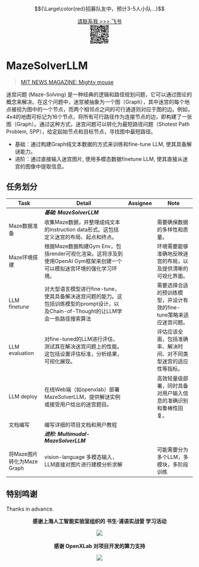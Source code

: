 $${\Large\color{red}招募队友中，预计3-5人小队...}$$

<p align="center">
  <a href="https://www.feishu.cn/invitation/page/add_contact/?token=db9m651e-10d4-4e68-aa61-5cf1c31c80f6&amp;unique_id=BAYMMa4KV21p9Ejnqf0Ebw==" target="_blank">请联系我 >>> 飞书</a>
  <br>
<!--   <img src="Feishu.jpg" width="10%"> -->
  <a href="https://www.feishu.cn/invitation/page/add_contact/?token=db9m651e-10d4-4e68-aa61-5cf1c31c80f6&amp;unique_id=BAYMMa4KV21p9Ejnqf0Ebw==" target="_blank">
    <img src="Feishu.jpg" width="10%" alt="Feishu Logo">
  </a>
</p>

# MazeSolverLLM


> [MIT NEWS MAGAZINE: Mighty mouse](https://www.technologyreview.com/2018/12/19/138508/mighty-mouse/)


迷宫问题 (Maze-Solving) 是一种经典的逻辑和路径规划问题，它可以通过图论的概念来解决。在这个问题中，迷宫被抽象为一个图（Graph），其中迷宫的每个地点被视为图中的一个节点，而两个相邻点之间的可行通道则对应于图的边。例如，4x4的地图可标记为16个节点，将所有可行路径作为连接节点的边，即构建了一张图（Graph）。通过这种方式，迷宫问题可以转化为最短路径问题（Shotest Path Problem, SPP），给定起始节点和目标节点，寻找图中最短路径。

- 基础：通过构建Graph纯文本数据的方式来训练和fine-tune LLM, 使其具备解谜能力。
- 进阶：通过直接输入迷宫图片, 使用多模态数据finetune LLM, 使其直接从迷宫的图像中提取信息。

## 任务划分

| **Task**                   	| **Detail**                                                                                                                           	| **Assignee** 	| **Note**                                                            	|
|----------------------------	|--------------------------------------------------------------------------------------------------------------------------------------	|--------------	|---------------------------------------------------------------------	|
|                            	| **_基础: MazeSolverLLM_**                                                                                                              	|              	|                                                                     	|
| Maze数据准备               	| 收集Maze数据，并整理成纯文本的instruction data形式。这包括定义迷宫的布局、起点和终点。                                               	|              	| 需要确保数据的多样性和质量。                                        	|
| Maze环境搭建               	| 根据Maze数据构建Gym Env，包括render可视化渲染。这将涉及到使用OpenAI Gym框架来创建一个可以模拟迷宫环境的强化学习环境。                	|              	| 环境需要能够准确地反映迷宫的布局，以及提供清晰的可视化界面。        	|
| LLM finetune               	| 对大型语言模型进行fine-tune，使其具备解决迷宫问题的能力。这包括训练模型的prompt设计，以及Chain-of-Thought的让LLM学会一些路径搜索算法 	|              	| 需要选择合适的预训练模型，并设计有效的fine-tune策略来适应迷宫问题。 	|
| LLM evaluation             	| 对fine-tuned的LLM进行评估，测试其在解决迷宫问题上的性能。这包括设置评估标准，分析结果，可视化展现。                                  	|              	| 评估应该全面，包括准确率、解决时间、对不同类型迷宫的适应性等指标。  	|
| LLM deploy                 	| 在线Web端（如openxlab）部署MazeSolverLLM，提供解谜实例或接受用户给出的迷宫题目。                                                     	|              	| 高效轻量级部署，同时具备对用户输入信息的准确识别和鲁棒性回复。      	|
| 文档编写                   	| 编写详细的项目文档和用户教程                                                                                                         	|              	|                                                                     	|
|                            	| **_进阶: Multimudal-MazeSolverLLM_**                                                                                                   	|              	|                                                                     	|
| 将Maze图片转化为Maze Graph 	| vision-language 多模态输入，LLM直接对图片进行建模分析求解                                                                            	|              	| 可能需要分为多个LLM，多模块，多阶段训练                             	|



## 特别鸣谢

Thanks in advance. 

<p align="center"><b>感谢上海人工智能实验室组织的 书生·浦语实战营 学习活动</b></p>

<div align=center><img src ="https://github.com/SmartFlowAI/TheGodOfCookery/blob/main/images/shanghaiailab.png"/></div>

<p align="center"><b>感谢 OpenXLab 对项目开发的算力支持</b></p>

<div align=center><img src ="https://github.com/SmartFlowAI/TheGodOfCookery/blob/main/images/openxlab.png"/></div>
